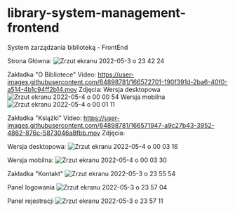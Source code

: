 # library-system-management-frontend
System zarządzania biblioteką - FrontEnd 

Strona Główna:
![Zrzut ekranu 2022-05-3 o 23 42 24](https://user-images.githubusercontent.com/64898781/166571289-9e783672-41d1-4a52-bc84-94eb0c69d6bb.png)


Zakładka "O Bibliotece"
Video:
  https://user-images.githubusercontent.com/64898781/166572701-190f391d-2ba6-40f0-a514-4b1c94ff2b14.mov
Zdjęcia:
  Wersja desktopowa
  ![Zrzut ekranu 2022-05-4 o 00 00 54](https://user-images.githubusercontent.com/64898781/166573604-dc4dca17-8d25-4b10-a266-2a3fa357a997.png)
  Wersja mobilna
  ![Zrzut ekranu 2022-05-4 o 00 01 11](https://user-images.githubusercontent.com/64898781/166573609-90f8fe2d-dbaa-4dcb-b6d1-56b9f230bc09.png)


Zakładka "Książki" 
Video:
  https://user-images.githubusercontent.com/64898781/166571947-a9c27b43-3952-4862-876c-5873046a8fbb.mov
Zdjęcia:

  Wersja desktopowa:
  ![Zrzut ekranu 2022-05-4 o 00 03 16](https://user-images.githubusercontent.com/64898781/166573816-908b30ac-9680-44d1-9b2a-9fd934248049.png)
  
  Wersja mobilna: 
  ![Zrzut ekranu 2022-05-4 o 00 03 30](https://user-images.githubusercontent.com/64898781/166573907-8ec56e47-4fb0-405d-9432-70654666af4f.png)


Zakładka "Kontakt"
![Zrzut ekranu 2022-05-3 o 23 55 54](https://user-images.githubusercontent.com/64898781/166572882-9c287fa2-98b6-4345-9a14-01f14c6531f5.png)

Panel logowania
![Zrzut ekranu 2022-05-3 o 23 57 04](https://user-images.githubusercontent.com/64898781/166573143-0ac29b2d-05ae-4244-a926-74b46bcdf169.png)

Panel rejestracji
![Zrzut ekranu 2022-05-3 o 23 57 11](https://user-images.githubusercontent.com/64898781/166573176-be5e8ddb-c52c-4bfd-a21e-396770530e98.png)

